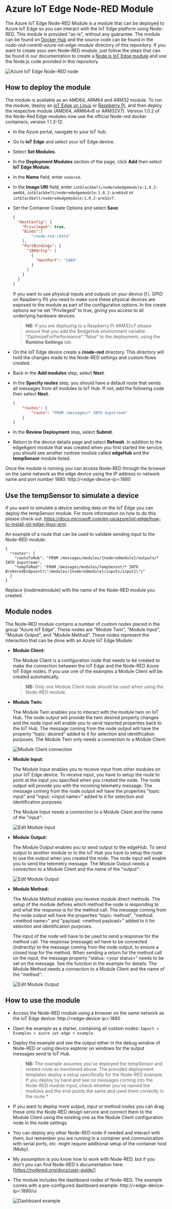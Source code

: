 # Azure IoT Edge Node-RED Module
The Azure IoT Edge Node-RED Module is a module that can be deployed to Azure IoT Edge so you can interact with the IoT Edge platform using Node-RED. This module is provided "as-is", without any guarantee. The module can be found on [Docker Hub](https://hub.docker.com/r/iotblackbelt/noderededgemodule/) and the source code can be found in the *node-red-contrib-azure-iot-edge-module* directory of this repository. If you want to create your own Node-RED module, just follow the steps that can be found in our documentation to create a [Node.js IoT Edge module](https://docs.microsoft.com/en-us/azure/iot-edge/tutorial-node-module) and use the Node.js code provided in this repository.

![Azure IoT Edge Node-RED node](images/screenshot.PNG)

## How to deploy the module

The module is available as an AMD64, ARM64 and ARM32 module. To run the module, deploy an [IoT Edge on Linux](https://docs.microsoft.com/en-us/azure/iot-edge/how-to-install-iot-edge-linux) or [Raspberry Pi](https://docs.microsoft.com/en-us/azure/iot-edge/how-to-install-iot-edge-linux-arm), and then deploy the respective module (AMD64, ARM64v8 or ARM32V7). Version 1.0.2 of the Node-Red Edge modules now use the official Node-red docker containers, version 1.1.3-12.

- In the Azure portal, navigate to your IoT hub.
- Go to **IoT Edge** and select your IoT Edge device.
- Select **Set Modules**.
- In the **Deployment Modules** section of the page, click **Add** then select **IoT Edge Module**.
- In the **Name** field, enter ```nodered```. 
- In the **Image URI** field, enter ```iotblackbelt/noderededgemodule:1.0.2-amd64```, ```iotblackbelt/noderededgemodule:1.0.2-arm64v8``` or ```iotblackbelt/noderededgemodule:1.0.2-arm32v7```. 
- Set the Container Create Options and select **Save**.
    ```json
    {
      "HostConfig": {
        "Privileged": true,
        "Binds":[
            "/node-red:/data"
        ],
        "PortBindings": {
          "1880/tcp": [
            {
              "HostPort": "1880"
            }
          ]
        }
      }
    }
    ```

  If you want to use physical inputs and outputs on your device (f.i. GPIO on Raspberry Pi) you need to make sure these physical devices are exposed to the module as part of the configuration options. In the create options we've set "Privileged" to true, giving you access to all underlying hardware devices.

  > **NB:** If you are deploying to a Raspberry Pi ARM32v7 please ensure that you add the $edgeHub environment variable "OptimizeForPerformance":"false" to the deployment, using the **Runtime Settings** tab.

- On the IoT Edge device create a **/node-red** directory. This directory will hold the changes made to the Node-RED settings and custom flows created.

- Back in the **Add modules** step, select **Next**.

- In the **Specify routes** step, you should have a default route that sends all messages from all modules to IoT Hub. If not, add the following code then select **Next**.

  ```json
  {
      "routes": {
          "route": "FROM /messages/* INTO $upstream"
      }
  }
  ```
- In the **Review Deployment** step, select **Submit**.

- Return to the device details page and select **Refresh**. In addition to the edgeAgent module that was created when you first started the service, you should see another runtime module called **edgeHub** and the **tempSensor** module listed. 

Once the module is running you can access Node-RED through the browser on the same network as the edge device using the IP address or network name and port number 1880: http://&#x3C;edge-device-ip&#x3E;:1880

## Use the tempSensor to simulate a device
If you want to simulate a device sending data on the IoT Edge you can deploy the tempSensor module. For more information on how to do this please check out: https://docs.microsoft.com/en-us/azure/iot-edge/how-to-install-iot-edge-linux-arm.

An example of a route that can be used to validate sending input to the Node-RED module:
```
{
  "routes": {
    "routeToHub": "FROM /messages/modules/{noderedmodule}/outputs/* INTO $upstream",
    "tempToRed": "FROM /messages/modules/tempSensor/* INTO BrokeredEndpoint(\"/modules/{noderedmodule}/inputs/input1\")"
  }
}
```
Replace {noderedmodule} with the name of the Node-RED module you created.

## Module nodes
The Node-RED module contains a number of custom nodes placed in the group "Azure IoT Edge". These nodes are "Module Twin", "Module Input", "Module Output", and "Module Method". These nodes represent the interaction that can be done with an Azure IoT Edge Module:

- **Module Client:**

  The Module Client is a configuration node that needs to be created to make the connection between the IoT Edge and the Node-RED Azure IoT Edge nodes. If you use one of the examples a Module Client will be created automatically.

  > **NB:** Only one Module Client node should be used when using the Node-RED module.

- **Module Twin:**

  The Module Twin enables you to interact with the module twin on IoT Hub. The node output will provide the twin desired property changes and the node input will enable you to send reported properties back to the IoT Hub. The message coming from the node output will have the property "topic: desired" added to it for selection and identification purposes.
  The Module Twin only needs a connection to a Module Client: 

  ![Module Client connection](images/edit-module-twin.PNG)

- **Module Input:**

  The Module Input enables you to receive input from other modules on your IoT Edge device. To receive input, you have to setup the route to point at the input you specified when you created the node. The node output will provide you with the incoming telemetry message. The message coming from the node output will have the properties "topic: input" and "input: &#x3C;input name&#x3E;" added to it for selection and identification purposes.

  The Module Input needs a connection to a Module Client and the name of the "input": 

  ![Edit Module Input](images/edit-module-input.PNG)

- **Module Output:**

  The Module Output enables you to send output to the edgeHub. To send output to another module or to the IoT Hub you have to setup the route to use the output when you created the node. The node input will enable you to send the telemetry message. 
  The Module Output needs a connection to a Module Client and the name of the "output":

  ![Edit Module Output](images/edit-module-output.PNG)

- **Module Method:**

  The Module Method enables you receive module direct methods. The setup of the module defines which method the node is responding to and what the response is for the method call. The message coming from the node output will have the properties "topic: method", "method: &#x3C;method name&#x3E;" and "payload: &#x3C;method payload&#x3E;" added to it for selection and identification purposes.

  The input of the node will have to be used to send a response for the method call. The response (message) wil have to be connected (indirectly) to the message coming from the node output, to ensure a closed loop for the method. When sending a return for the method call on the input, the message property "status: &#x3C;your status&#x3E;" needs to be set on the message. See the function in the example for details.
  The Module Method needs a connection to a Module Client and the name of the "method": 

  ![Edit Module Output](images/edit-module-method.PNG)


## How to use the module

- Access the Node-RED module using a browser on the same network as the IoT Edge device: http://&#x3C;edge-device-ip&#x3E;:1880
- Open the example as a starter, containing all custom nodes: ```Import > Examples > azure iot-edge > example```
- Deploy the example and see the output either in the debug window of Node-RED or using device explorer on windows for the output messages send to IoT Hub.
  > **NB:** The example assumes you've deployed the tempSensor and related route as mentioned above. The provided deployment templates deploy a setup specifically for the Node-RED example. If you deploy by hand and see no messages coming into the Node-RED module input, check whether you've named the modules and the end-points the same and used them correctly in the route.*
- If you want to deploy more output, input or method nodes you can drag these onto the Node-RED design service and connect them to the Module Client using the existing one as the Nodule Client configuration node in the node settings.
- You can deploy any other Node-RED node if needed and interact with them, but remember you are running in a container and communication with serial ports, etc. might require additional setup of the container host (Moby).
- My assumption is you know how to work with Node-RED, but if you don't you can find Node-RED's documentation here: [https://nodered.org/docs/user-guide/]
- The module includes the dashboard nodes of Node-RED. The example comes with a pre-configured dashboard example: http://&#x3C;edge-device-ip&#x3E;:1880/ui

  ![Dashboard example](images/dashboard.png)
